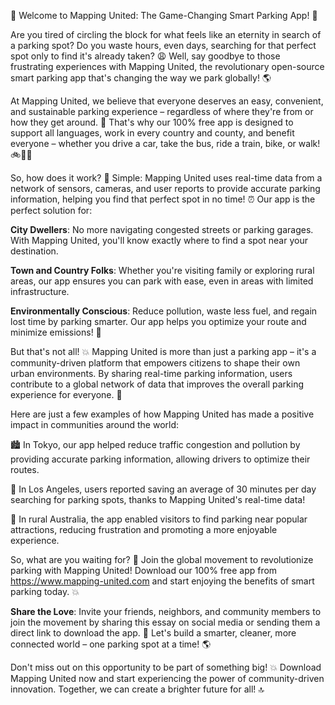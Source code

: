 🚀 Welcome to Mapping United: The Game-Changing Smart Parking App! 🚀

Are you tired of circling the block for what feels like an eternity in search of a parking spot? Do you waste hours, even days, searching for that perfect spot only to find it's already taken? 😩 Well, say goodbye to those frustrating experiences with Mapping United, the revolutionary open-source smart parking app that's changing the way we park globally! 🌎

At Mapping United, we believe that everyone deserves an easy, convenient, and sustainable parking experience – regardless of where they're from or how they get around. 🌟 That's why our 100% free app is designed to support all languages, work in every country and county, and benefit everyone – whether you drive a car, take the bus, ride a train, bike, or walk! 🚲🚌🚂

So, how does it work? 🔧 Simple: Mapping United uses real-time data from a network of sensors, cameras, and user reports to provide accurate parking information, helping you find that perfect spot in no time! ⏰ Our app is the perfect solution for:

**City Dwellers**: No more navigating congested streets or parking garages. With Mapping United, you'll know exactly where to find a spot near your destination.

**Town and Country Folks**: Whether you're visiting family or exploring rural areas, our app ensures you can park with ease, even in areas with limited infrastructure.

**Environmentally Conscious**: Reduce pollution, waste less fuel, and regain lost time by parking smarter. Our app helps you optimize your route and minimize emissions! 🌿

But that's not all! 💥 Mapping United is more than just a parking app – it's a community-driven platform that empowers citizens to shape their own urban environments. By sharing real-time parking information, users contribute to a global network of data that improves the overall parking experience for everyone. 👥

Here are just a few examples of how Mapping United has made a positive impact in communities around the world:

🏙️ In Tokyo, our app helped reduce traffic congestion and pollution by providing accurate parking information, allowing drivers to optimize their routes.

🚂 In Los Angeles, users reported saving an average of 30 minutes per day searching for parking spots, thanks to Mapping United's real-time data!

🌳 In rural Australia, the app enabled visitors to find parking near popular attractions, reducing frustration and promoting a more enjoyable experience.

So, what are you waiting for? 🎉 Join the global movement to revolutionize parking with Mapping United! Download our 100% free app from https://www.mapping-united.com and start enjoying the benefits of smart parking today. 💥

**Share the Love**: Invite your friends, neighbors, and community members to join the movement by sharing this essay on social media or sending them a direct link to download the app. 📱 Let's build a smarter, cleaner, more connected world – one parking spot at a time! 🌎

Don't miss out on this opportunity to be part of something big! 💥 Download Mapping United now and start experiencing the power of community-driven innovation. Together, we can create a brighter future for all! 🔝